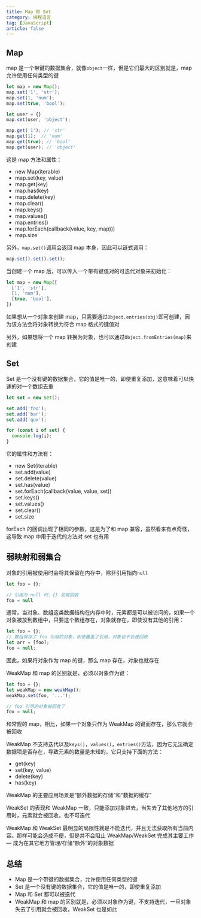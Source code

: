 ```yaml
---
title: Map 和 Set
category: 编程语言
tag: [JavaScript]
article: false
---
```


## Map

map 是一个带键的数据集合，就像`object`一样，但是它们最大的区别就是，map 允许使用任何类型的键

```js
let map = new Map();
map.set('1', 'str');
map.set(1, 'num');
map.set(true, 'bool');

let user = {}
map.set(user, 'object');

map.get('1'); // 'str'
map.get(1);  // 'num'
map.get(true); // 'bool'
map.get(user); // 'object'
```

这是 map 方法和属性：

+ new Map(iterable)
+ map.set(key, value)
+ map.get(key)
+ map.has(key)
+ map.delete(key)
+ map.clear()
+ map.keys()
+ map.values()
+ map.entries()
+ map.forEach(callback(value, key, map)))
+ map.size

另外，`map.set()`调用会返回 map 本身，因此可以链式调用：

```js
map.set().set().set();
```

当创建一个 map 后，可以传入一个带有键值对的可迭代对象来初始化：

```js
let map = new Map([
  ['1', 'str'],
  [1, 'num'],
  [true, 'bool'],
])
```

如果想从一个对象来创建 map，只需要通过`Object.entries(obj)`即可创建，因为该方法会将对象转换为符合 map 格式的键值对

另外，如果想将一个 map 转换为对象，也可以通过`Object.fromEntries(map)`来创建

## Set

Set 是一个没有键的数据集合，它的值是唯一的，即使重复添加，这意味着可以快速的对一个数组去重

```js
let set = new Set();

set.add('foo');
set.add('bar');
set.add('qux');

for (const i of set) {
  console.log(i);
}
```

它的属性和方法有：

+ new Set(iterable)
+ set.add(value)
+ set.delete(value)
+ set.has(value)
+ set.forEach(callback(value, value, set))
+ set.keys()
+ set.values()
+ set.clear()
+ set.size

forEach 的回调出现了相同的参数，这是为了和 map 兼容，虽然看来有点奇怪，这导致 map 中用于迭代的方法对 set 也有用

## 弱映射和弱集合

对象的引用被使用时会将其保留在内存中，除非引用指向`null`

```js
let foo = {};

// 引用为 null 时，{} 会被回收
foo = null
```

通常，当对象、数组这类数据结构在内存中时，元素都是可以被访问的，如果一个对象被放到数组中，只要这个数组存在，对象就存在，即使没有其他的引用：

```js
let foo = {};
// 数组保存了 foo 引用的对象，即使覆盖了引用，对象也不会被回收
let arr = [foo];
foo = null;
```

因此，如果将对象作为 map 的键，那么 map 存在，对象也就存在

WeakMap 和 map 的区别就是，必须以对象作为键：

```js
let foo = {};
let weakMap = new weakMap();
weakMap.set(foo, '...');

// foo 引用的对象被回收了
foo = null;
```

和常规的 map，相比，如果一个对象只作为 WeakMap 的键而存在，那么它就会被回收

WeakMap 不支持迭代以及`keys()`，`values()`，`entries()`方法，因为它无法确定数据项是否存在，导致元素的数量是未知的，它只支持下面的方法：

+ get(key)
+ set(key, value)
+ delete(key)
+ has(key)

WeakMap 的主要应用场景是“额外数据的存储”和“数据的缓存”

WeakSet 的表现和 WeakMap 一致，只能添加对象进去，当失去了其他地方的引用时，元素就会被回收，也不可迭代

WeakMap 和 WeakSet 最明显的局限性就是不能迭代，并且无法获取所有当前内容。那样可能会造成不便，但是并不会阻止 WeakMap/WeakSet 完成其主要工作 — 成为在其它地方管理/存储“额外”的对象数据

## 总结

+ Map 是一个带键的数据集合，允许使用任何类型的键
+ Set 是一个没有键的数据集合，它的值是唯一的，即使重复添加
+ Map 和 Set 都可以被迭代
+ WeakMap 和 map 的区别就是，必须以对象作为键，不支持迭代，一旦对象失去了引用就会被回收，WeakSet 也是如此

